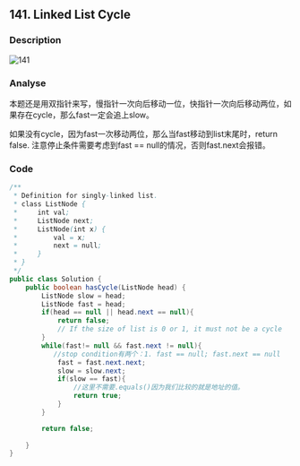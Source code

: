 ## 141. Linked List Cycle

### Description
![141](https://github.com/liu2su/leetcode/assets/96462566/80621660-5237-4489-b23b-5c79f761ece3)

### Analyse
本题还是用双指针来写，慢指针一次向后移动一位，快指针一次向后移动两位，如果存在cycle，那么fast一定会追上slow。

如果没有cycle，因为fast一次移动两位，那么当fast移动到list末尾时，return false. 注意停止条件需要考虑到fast == null的情况，否则fast.next会报错。

### Code
```java
/**
 * Definition for singly-linked list.
 * class ListNode {
 *     int val;
 *     ListNode next;
 *     ListNode(int x) {
 *         val = x;
 *         next = null;
 *     }
 * }
 */
public class Solution {
    public boolean hasCycle(ListNode head) {
        ListNode slow = head;
        ListNode fast = head;
        if(head == null || head.next == null){
            return false;
            // If the size of list is 0 or 1, it must not be a cycle
        }
        while(fast!= null && fast.next != null){
           //stop condition有两个：1. fast == null; fast.next == null
            fast = fast.next.next;
            slow = slow.next;
            if(slow == fast){
                //这里不需要.equals()因为我们比较的就是地址的值。
                return true;
            }
        }

        return false;
        
    }
}
```
